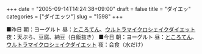 +++
date = "2005-09-14T14:24:38+09:00"
draft = false
title = "ダイエッ"
categories = ["ダイエッツ"]
slug = "1598"
+++

■昨日
朝：ヨーグルト
昼：<a href="http://e-kanten.shop-pro.jp" target="_blank" class="titleget">ところてん</a>、<a href="http://store.yahoo.co.jp/aes/a5a6a5eba51.html" target="_blank" class="titleget">ウルトラマイクロシェイクダイエット</a>
夜：天ぷら、豆腐、納豆（白飯抜き）
■今日
朝：ヨーグルト
昼：<a href="http://e-kanten.shop-pro.jp" target="_blank" class="titleget">ところてん</a>、<a href="http://store.yahoo.co.jp/aes/a5a6a5eba51.html" target="_blank" class="titleget">ウルトラマイクロシェイクダイエット</a>
夜：会食（水だけ）
